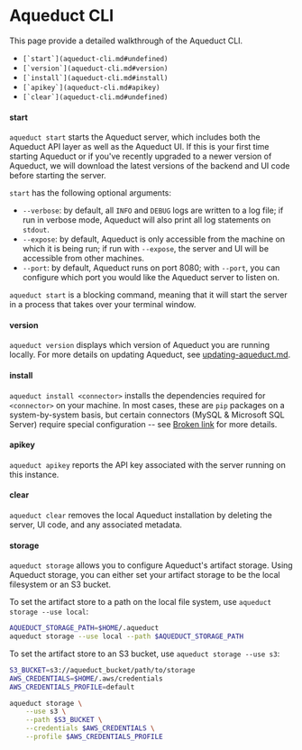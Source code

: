 # Aqueduct CLI

This page provide a detailed walkthrough of the Aqueduct CLI.&#x20;

* ``[`start`](aqueduct-cli.md#undefined)``
* ``[`version`](aqueduct-cli.md#version)``
* ``[`install`](aqueduct-cli.md#install)``
* ``[`apikey`](aqueduct-cli.md#apikey)``
* ``[`clear`](aqueduct-cli.md#undefined)``

#### start

`aqueduct start` starts the Aqueduct server, which includes both the Aqueduct API layer as well as the Aqueduct UI. If this is your first time starting Aqueduct or if you've recently upgraded to a newer version of Aqueduct, we will download the latest versions of the backend and UI code before starting the server.

`start` has the following optional arguments:

* `--verbose`: by default, all `INFO` and `DEBUG` logs are written to a log file; if run in verbose mode, Aqueduct will also print all log statements on `stdout`.
* `--expose`: by default, Aqueduct is only accessible from the machine on which it is being run; if run with `--expose`, the server and UI will be accessible from other machines.
* `--port`: by default, Aqueduct runs on port 8080; with `--port`, you can configure which port you would like the Aqueduct server to listen on.

`aqueduct start` is a blocking command, meaning that it will start the server in a process that takes over your terminal window.

#### version

`aqueduct version` displays which version of Aqueduct you are running locally. For more details on updating Aqueduct, see [updating-aqueduct.md](../installation-and-configuration/updating-aqueduct.md "mention").

#### install

`aqueduct install <connector>` installs the dependencies required for `<connector>` on your machine. In most cases, these are `pip` packages on a system-by-system basis, but certain connectors (MySQL & Microsoft SQL Server) require special configuration -- see [Broken link](broken-reference "mention") for more details.

#### apikey

`aqueduct apikey` reports the API key associated with the server running on this instance.

#### clear

`aqueduct clear` removes the local Aqueduct installation by deleting the server, UI code, and any associated metadata.

#### storage

`aqueduct storage` allows you to configure Aqueduct's artifact storage. Using Aqueduct storage, you can either set your artifact storage to be the local filesystem or an S3 bucket.&#x20;

To set the artifact store to a path on the local file system, use `aqueduct storage --use local`:

```bash
AQUEDUCT_STORAGE_PATH=$HOME/.aqueduct
aqueduct storage --use local --path $AQUEDUCT_STORAGE_PATH
```

To set the artifact store to an S3 bucket, use `aqueduct storage --use s3`:

```bash
S3_BUCKET=s3://aqueduct_bucket/path/to/storage
AWS_CREDENTIALS=$HOME/.aws/credentials
AWS_CREDENTIALS_PROFILE=default

aqueduct storage \
    --use s3 \
    --path $S3_BUCKET \
    --credentials $AWS_CREDENTIALS \
    --profile $AWS_CREDENTIALS_PROFILE
```

